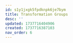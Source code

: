 ```yaml
---
id: s1y1jxgk5fpdknpk6je7bym
title: Transformation Groups
desc: ''
updated: 1737716404906
created: 1737716387103
nav_order: 6
---
```

